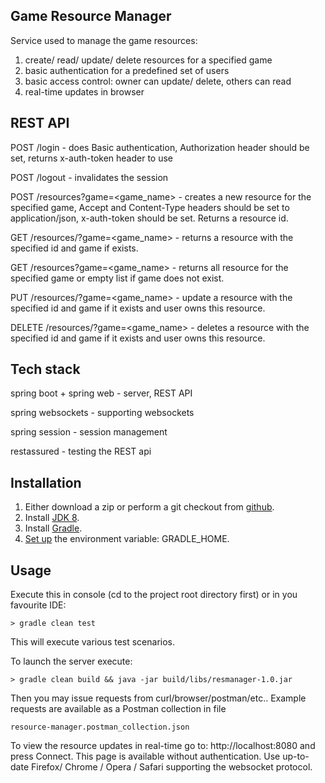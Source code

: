 Game Resource Manager
-----------

Service used to manage the game resources:

1. create/ read/ update/ delete resources for a specified game
2. basic authentication for a predefined set of users
3. basic access control: owner can update/ delete, others can read
4. real-time updates in browser

REST API
--------

POST /login - does Basic authentication, Authorization header should be set, returns x-auth-token header to use

POST /logout - invalidates the session

POST /resources?game=<game_name> - creates a new resource for the specified game,
 Accept and Content-Type headers should be set to application/json, x-auth-token should be set. Returns a resource id.
 
GET /resources/<id>?game=<game_name> - returns a resource with the specified id and game if exists.

GET /resources?game=<game_name> - returns all resource for the specified game or empty list if game does not exist.

PUT /resources/<id>?game=<game_name> - update a resource with the specified id and game if it exists and user owns this resource.

DELETE /resources/<id>?game=<game_name> - deletes a resource with the specified id and game if it exists and user owns this resource.


Tech stack
----------
spring boot + spring web - server, REST API

spring websockets - supporting websockets

spring session - session management

restassured - testing the REST api

Installation
-------------------------
1. Either download a zip or perform a git checkout from [github][1].
2. Install [JDK 8][2].
3. Install [Gradle][3].
4. [Set up][4] the environment variable: GRADLE\_HOME.

Usage
-----

Execute this in console (cd to the project root directory first) or in you favourite IDE:

`> gradle clean test`

This will execute various test scenarios.

To launch the server execute:

`> gradle clean build && java -jar build/libs/resmanager-1.0.jar`

Then you may issue requests from curl/browser/postman/etc..
Example requests are available as a Postman collection in file

`resource-manager.postman_collection.json`
 
To view the resource updates in real-time go to: http://localhost:8080 and press Connect.
This page is available without authentication.
Use up-to-date Firefox/ Chrome / Opera / Safari supporting the websocket protocol.

[1]: https://github.com/ivan-golubev/game.resource.manager
[2]: http://www.oracle.com/technetwork/java/javase/downloads
[3]: https://gradle.org/gradle-download/
[4]: https://docs.gradle.org/current/userguide/installation.html